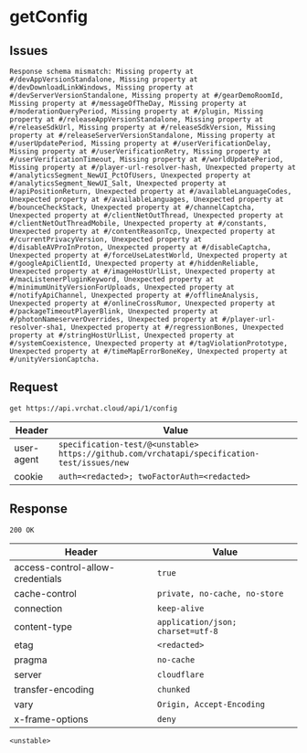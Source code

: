 # getConfig

## Issues
```
Response schema mismatch: Missing property at #/devAppVersionStandalone, Missing property at #/devDownloadLinkWindows, Missing property at #/devServerVersionStandalone, Missing property at #/gearDemoRoomId, Missing property at #/messageOfTheDay, Missing property at #/moderationQueryPeriod, Missing property at #/plugin, Missing property at #/releaseAppVersionStandalone, Missing property at #/releaseSdkUrl, Missing property at #/releaseSdkVersion, Missing property at #/releaseServerVersionStandalone, Missing property at #/userUpdatePeriod, Missing property at #/userVerificationDelay, Missing property at #/userVerificationRetry, Missing property at #/userVerificationTimeout, Missing property at #/worldUpdatePeriod, Missing property at #/player-url-resolver-hash, Unexpected property at #/analyticsSegment_NewUI_PctOfUsers, Unexpected property at #/analyticsSegment_NewUI_Salt, Unexpected property at #/apiPositionReturn, Unexpected property at #/availableLanguageCodes, Unexpected property at #/availableLanguages, Unexpected property at #/bounceCheckStack, Unexpected property at #/channelCaptcha, Unexpected property at #/clientNetOutThread, Unexpected property at #/clientNetOutThreadMobile, Unexpected property at #/constants, Unexpected property at #/contentReasonTcp, Unexpected property at #/currentPrivacyVersion, Unexpected property at #/disableAVProInProton, Unexpected property at #/disableCaptcha, Unexpected property at #/forceUseLatestWorld, Unexpected property at #/googleApiClientId, Unexpected property at #/hiddenReliable, Unexpected property at #/imageHostUrlList, Unexpected property at #/macListenerPluginKeyword, Unexpected property at #/minimumUnityVersionForUploads, Unexpected property at #/notifyApiChannel, Unexpected property at #/offlineAnalysis, Unexpected property at #/onlineCrossRumor, Unexpected property at #/packageTimeoutPlayerBlink, Unexpected property at #/photonNameserverOverrides, Unexpected property at #/player-url-resolver-sha1, Unexpected property at #/regressionBones, Unexpected property at #/stringHostUrlList, Unexpected property at #/systemCoexistence, Unexpected property at #/tagViolationPrototype, Unexpected property at #/timeMapErrorBoneKey, Unexpected property at #/unityVersionCaptcha.
```

## Request
`get https://api.vrchat.cloud/api/1/config`

| Header | Value |
| ------ | ----- |
| user-agent | `specification-test/@<unstable> https://github.com/vrchatapi/specification-test/issues/new` |
| cookie | `auth=<redacted>; twoFactorAuth=<redacted>` |


## Response
`200 OK`

| Header | Value |
| ------ | ----- |
| access-control-allow-credentials | `true` |
| cache-control | `private, no-cache, no-store` |
| connection | `keep-alive` |
| content-type | `application/json; charset=utf-8` |
| etag | `<redacted>` |
| pragma | `no-cache` |
| server | `cloudflare` |
| transfer-encoding | `chunked` |
| vary | `Origin, Accept-Encoding` |
| x-frame-options | `deny` |

```jsonc
<unstable>
```
